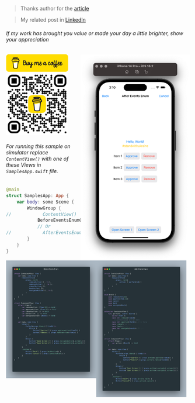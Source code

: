 > Thanks author for the [article](https://azamsharp.com/2023/01/24/grouping-events-swiftui-view-using-enums.md.html)

> My related post in [LinkedIn](https://www.linkedin.com/posts/vladyslav-fil_iosdevelopment-swiftui-codingtips-activity-7030172083221319680-D6kS?utm_source=share&utm_medium=member_desktop)

###### If my work has brought you value or made your day a little brighter, show your appreciation

<img src="resources/Device.png" width="300px" align="right">

<a href="https://www.buymeacoffee.com/vfil" align="left">
<img src="../../bmc/bmc-button.png" width="170px">
<br/>
<img src="../../bmc/bmc_qr.png" width="170px">
</a>

###### For running this sample on simulator replace `ContentView()` with one of these Views in `SamplesApp.swift` file.

```swift
@main
struct SamplesApp: App {
    var body: some Scene {
        WindowGroup {
//            ContentView()
            BeforeEventsEnumContainerView()
            // Or
//            AfterEventsEnumContainerView()
        }
    }
}
```

<img src="resources/BeforeEventsEnum.png" width="49%" align="left">
<img src="resources/AfterEventsEnum.png" width="49%">
